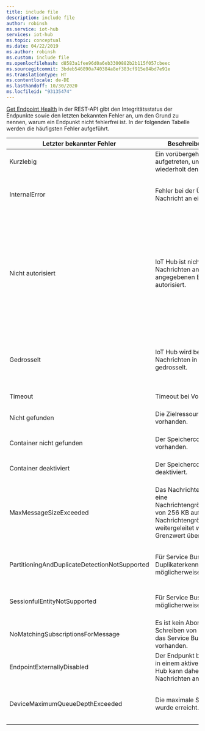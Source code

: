 ```yaml
---
title: include file
description: include file
author: robinsh
ms.service: iot-hub
services: iot-hub
ms.topic: conceptual
ms.date: 04/22/2019
ms.author: robinsh
ms.custom: include file
ms.openlocfilehash: d8583a1fee96d0a6eb3300882b2b115f057cbeec
ms.sourcegitcommit: 3bdeb546890a740384a8ef383cf915e84bd7e91e
ms.translationtype: HT
ms.contentlocale: de-DE
ms.lasthandoff: 10/30/2020
ms.locfileid: "93135474"
---
```

[Get Endpoint Health](https://docs.microsoft.com/rest/api/iothub/iothubresource/getendpointhealth#iothubresource_getendpointhealth) in der REST-API gibt den Integritätsstatus der Endpunkte sowie den letzten bekannten Fehler an, um den Grund zu nennen, warum ein Endpunkt nicht fehlerfrei ist. In der folgenden Tabelle werden die häufigsten Fehler aufgeführt.

|Letzter bekannter Fehler|Beschreibung/Auftreten|Mögliche Entschärfung|
|-----|-----|-----|
|Kurzlebig|Ein vorübergehender Fehler ist aufgetreten, und IoT Hub wiederholt den Vorgang.|Beobachten Sie [Ressourcenprotokolle zu Routen](https://docs.microsoft.com/azure/iot-hub/monitor-iot-hub-reference#routes).|
|InternalError|Fehler bei der Übermittlung einer Nachricht an einen Endpunkt.|Dies ist eine interne Ausnahme, untersuchen Sie aber auch die [Ressourcenprotokolle zu Routen](https://docs.microsoft.com/azure/iot-hub/monitor-iot-hub-reference#routes).|
|Nicht autorisiert|IoT Hub ist nicht zum Senden von Nachrichten an den angegebenen Endpunkt autorisiert.|Überprüfen Sie, ob die Verbindungszeichenfolge für den Endpunkt auf dem neuesten Stand ist. Wenn sie sich geändert hat, sollten Sie ein Update für Ihre IoT Hub in Erwägung ziehen. Wenn der Endpunkt eine verwaltete Identität verwendet, überprüfen Sie, ob der IoT Hub-Prinzipal über die erforderlichen Berechtigungen für das Ziel verfügt.|
|Gedrosselt|IoT Hub wird beim Schreiben von Nachrichten in den Endpunkt gedrosselt.|Überprüfen Sie die Drosselungslimits für den betroffenen Endpunkt. Ändern Sie die Konfigurationen, damit der Endpunkt bei Bedarf hochskaliert wird.|
|Timeout|Timeout bei Vorgang.|Wiederholen Sie den Vorgang.|
|Nicht gefunden|Die Zielressource ist nicht vorhanden.|Stellen Sie sicher, dass die Zielressource vorhanden ist.|
|Container nicht gefunden|Der Speichercontainer ist nicht vorhanden.|Stellen Sie sicher, dass der Speichercontainer vorhanden ist.|
|Container deaktiviert|Der Speichercontainer ist deaktiviert.|Stellen Sie sicher, dass der Speichercontainer aktiviert ist.|
|MaxMessageSizeExceeded|Das Nachrichtenrouting weist eine Nachrichtengrößenbeschränkung von 256 KB auf. Die Nachrichtengröße, die weitergeleitet wird, hat diesen Grenzwert überschritten.|Überprüfen Sie, ob die Größe der Nachricht verringert werden kann, indem Sie weniger Anwendungseigenschaften oder weniger Nachrichtenergänzungen verwenden.|
|PartitioningAndDuplicateDetectionNotSupported|Für Service Bus ist Duplikaterkennung möglicherweise nicht aktiviert.|Deaktivieren Sie Duplikaterkennung in Service Bus, oder verwenden Sie eine Entität ohne Duplikaterkennung.|
|SessionfulEntityNotSupported|Für Service Bus sind Sitzungen möglicherweise nicht aktiviert.|Deaktivieren Sie die Sitzung in Service Bus, oder verwenden Sie eine Entität ohne Sitzungen.|
|NoMatchingSubscriptionsForMessage|Es ist kein Abonnement zum Schreiben von Nachrichten für das Service Bus-Thema vorhanden.|Erstellen Sie ein Abonnement für IoT Hub- Nachrichten, an die die Weiterleitung erfolgen soll.|
|EndpointExternallyDisabled|Der Endpunkt befindet sich nicht in einem aktiven Zustand, IoT Hub kann daher keine Nachrichten an ihn senden.|Aktivieren Sie den Endpunkt, um ihn erneut in den aktiven Zustand zu versetzen.|
|DeviceMaximumQueueDepthExceeded|Die maximale Service Bus-Größe wurde erreicht.|Entfernen Sie Nachrichten aus den Ziel-Event Hubs, damit neue Nachrichten in den Event Hubs erfasst werden können.|